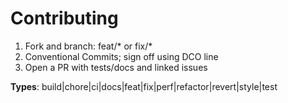 <!--
* Copyright (C) 2025 Moko Consulting <jmiller@mokoconsulting.tech>
*
* This file is part of a Moko Consulting project.
*
* SPDX-License-Identifier: GPL-3.0-or-later
*
* This program is free software; you can redistribute it and/or modify
*  it under the terms of the GNU General Public License as published by
*  the Free Software Foundation; either version 3 of the License, or
*  (at your option) any later version.
*
* This program is distributed in the hope that it will be useful,
*  but WITHOUT ANY WARRANTY; without even the implied warranty of
*  MERCHANTABILITY or FITNESS FOR A PARTICULAR PURPOSE. See the GNU
*  General Public License for more details.
*
* You should have received a copy of the GNU General Public License
 *  along with this program. If not, see <https://www.gnu.org/licenses/>.
-->

<!-- FILE INFORMATION
 * INGROUP:   MokoCodingDefaults
 * FILE:      CONTRIBUTING.md
 * VERSION  1.0
 * BRIEF:     How to contribute; commit, PR, testing and security policies
 * PATH:      ./CONTRIBUTING.md
 * NOTE:      Short and practical; see README for overview
-->

# Contributing

1. Fork and branch: feat/* or fix/*
2. Conventional Commits; sign off using DCO line
3. Open a PR with tests/docs and linked issues

**Types**: build|chore|ci|docs|feat|fix|perf|refactor|revert|style|test
